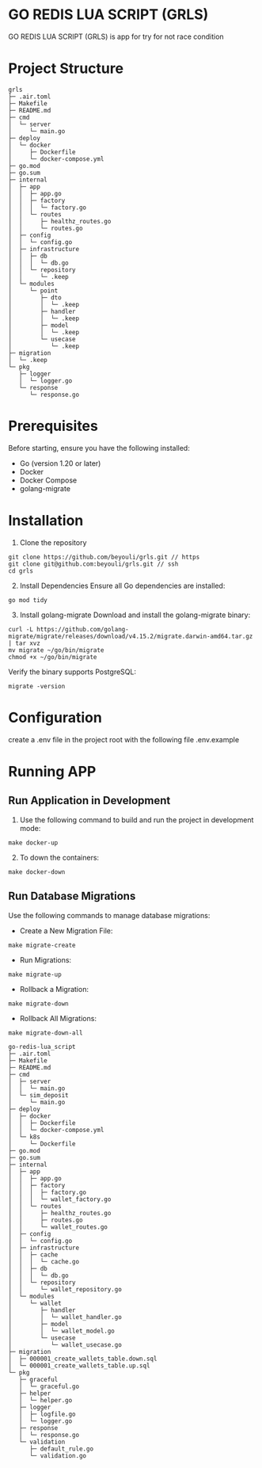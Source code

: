 # GO REDIS LUA SCRIPT (GRLS)

GO REDIS LUA SCRIPT (GRLS) is app for try for not race condition

# Project Structure

```
grls
├─ .air.toml
├─ Makefile
├─ README.md
├─ cmd
│  └─ server
│     └─ main.go
├─ deploy
│  └─ docker
│     ├─ Dockerfile
│     └─ docker-compose.yml
├─ go.mod
├─ go.sum
├─ internal
│  ├─ app
│  │  ├─ app.go
│  │  ├─ factory
│  │  │  └─ factory.go
│  │  └─ routes
│  │     ├─ healthz_routes.go
│  │     └─ routes.go
│  ├─ config
│  │  └─ config.go
│  ├─ infrastructure
│  │  ├─ db
│  │  │  └─ db.go
│  │  └─ repository
│  │     └─ .keep
│  └─ modules
│     └─ point
│        ├─ dto
│        │  └─ .keep
│        ├─ handler
│        │  └─ .keep
│        ├─ model
│        │  └─ .keep
│        └─ usecase
│           └─ .keep
├─ migration
│  └─ .keep
└─ pkg
   ├─ logger
   │  └─ logger.go
   └─ response
      └─ response.go

```

# Prerequisites

Before starting, ensure you have the following installed:

- Go (version 1.20 or later)
- Docker
- Docker Compose
- golang-migrate

# Installation

1. Clone the repository

```
git clone https://github.com/beyouli/grls.git // https
git clone git@github.com:beyouli/grls.git // ssh
cd grls
```

2. Install Dependencies Ensure all Go dependencies are installed:

```
go mod tidy
```

3. Install golang-migrate Download and install the golang-migrate binary:

```
curl -L https://github.com/golang-migrate/migrate/releases/download/v4.15.2/migrate.darwin-amd64.tar.gz | tar xvz
mv migrate ~/go/bin/migrate
chmod +x ~/go/bin/migrate
```

Verify the binary supports PostgreSQL:

```
migrate -version
```

# Configuration

create a .env file in the project root with the following file .env.example

# Running APP

## Run Application in Development

1. Use the following command to build and run the project in development mode:

```
make docker-up
```

2. To down the containers:

```
make docker-down
```

## Run Database Migrations

Use the following commands to manage database migrations:

- Create a New Migration File:

```
make migrate-create
```

- Run Migrations:

```
make migrate-up
```

- Rollback a Migration:

```
make migrate-down
```

- Rollback All Migrations:

```
make migrate-down-all
```

```
go-redis-lua_script
├─ .air.toml
├─ Makefile
├─ README.md
├─ cmd
│  ├─ server
│  │  └─ main.go
│  └─ sim_deposit
│     └─ main.go
├─ deploy
│  ├─ docker
│  │  ├─ Dockerfile
│  │  └─ docker-compose.yml
│  └─ k8s
│     └─ Dockerfile
├─ go.mod
├─ go.sum
├─ internal
│  ├─ app
│  │  ├─ app.go
│  │  ├─ factory
│  │  │  ├─ factory.go
│  │  │  └─ wallet_factory.go
│  │  └─ routes
│  │     ├─ healthz_routes.go
│  │     ├─ routes.go
│  │     └─ wallet_routes.go
│  ├─ config
│  │  └─ config.go
│  ├─ infrastructure
│  │  ├─ cache
│  │  │  └─ cache.go
│  │  ├─ db
│  │  │  └─ db.go
│  │  └─ repository
│  │     └─ wallet_repository.go
│  └─ modules
│     └─ wallet
│        ├─ handler
│        │  └─ wallet_handler.go
│        ├─ model
│        │  └─ wallet_model.go
│        └─ usecase
│           └─ wallet_usecase.go
├─ migration
│  ├─ 000001_create_wallets_table.down.sql
│  └─ 000001_create_wallets_table.up.sql
└─ pkg
   ├─ graceful
   │  └─ graceful.go
   ├─ helper
   │  └─ helper.go
   ├─ logger
   │  ├─ logfile.go
   │  └─ logger.go
   ├─ response
   │  └─ response.go
   └─ validation
      ├─ default_rule.go
      └─ validation.go

```

